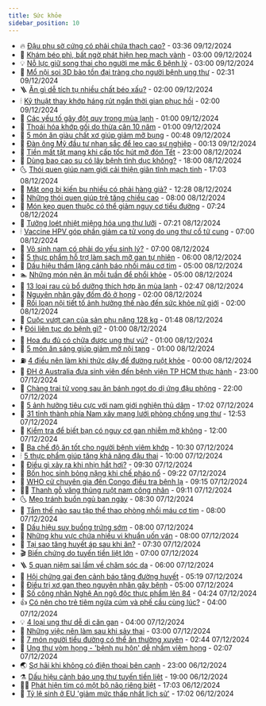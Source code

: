 ```yaml
---
title: Sức khỏe
sidebar_position: 10
---
```


<!-- vnexpress-suc-khoe:START -->
- 🔥 [Đậu phụ sờ cứng có phải chứa thạch cao?](https://vnexpress.net/dau-phu-so-cung-co-phai-chua-thach-cao-4825446.html) - 03:36 09/12/2024
- 🥰 [Khám béo phì, bất ngờ phát hiện hẹp mạch vành](https://vnexpress.net/kham-beo-phi-bat-ngo-phat-hien-hep-mach-vanh-4825371.html) - 03:00 09/12/2024
- 💡 [Nỗ lực giữ song thai cho người mẹ mắc 6 bệnh lý](https://vnexpress.net/no-luc-giu-song-thai-cho-nguoi-me-mac-6-benh-ly-4825369.html) - 03:00 09/12/2024
- 🤗 [Mổ nội soi 3D bảo tồn đại tràng cho người bệnh ung thư](https://vnexpress.net/mo-noi-soi-3d-bao-ton-dai-trang-cho-nguoi-benh-ung-thu-4825157.html) - 02:31 09/12/2024
- 🪜 [Ăn gì dễ tích tụ nhiều chất béo xấu?](https://vnexpress.net/an-gi-de-tich-tu-nhieu-chat-beo-xau-4825370.html) - 02:00 09/12/2024
- 🕯 [Kỹ thuật thay khớp háng rút ngắn thời gian phục hồi](https://vnexpress.net/ky-thuat-thay-khop-hang-rut-ngan-thoi-gian-phuc-hoi-4824825.html) - 02:00 09/12/2024
- 🤭 [Các yếu tố gây đột quỵ trong mùa lạnh](https://vnexpress.net/cac-yeu-to-gay-dot-quy-trong-mua-lanh-4824982.html) - 01:00 09/12/2024
- 👀 [Thoái hóa khớp gối do thừa cân 10 năm](https://vnexpress.net/thoai-hoa-khop-goi-do-thua-can-10-nam-4824977.html) - 01:00 09/12/2024
- 🌋 [5 món ăn giàu chất xơ giúp giảm mỡ bụng](https://vnexpress.net/5-mon-an-giau-chat-xo-giup-giam-mo-bung-4825373.html) - 00:48 09/12/2024
- 🫶 [Đàn ông Mỹ đầu tư nhan sắc để leo cao sự nghiệp](https://vnexpress.net/dan-ong-my-dau-tu-nhan-sac-de-leo-cao-su-nghiep-4825388.html) - 00:13 09/12/2024
- 🦆 [Tiền mất tật mang khi cấp tốc hút mỡ đón Tết](https://vnexpress.net/tien-mat-tat-mang-khi-cap-toc-hut-mo-don-tet-4823640.html) - 23:00 08/12/2024
- 🚀 [Dùng bao cao su có lây bệnh tình dục không?](https://vnexpress.net/dung-bao-cao-su-co-lay-benh-tinh-duc-khong-4825268.html) - 18:00 08/12/2024
- 🌜 [Thói quen giúp nam giới cải thiện giãn tĩnh mạch tinh](https://vnexpress.net/thoi-quen-giup-nam-gioi-cai-thien-gian-tinh-mach-tinh-4820543.html) - 17:03 08/12/2024
- 🧰 [Mật ong bị kiến bu nhiều có phải hàng giả?](https://vnexpress.net/mat-ong-bi-kien-bu-nhieu-co-phai-hang-gia-4823452.html) - 12:28 08/12/2024
- 💫 [Những thói quen giúp trẻ tăng chiều cao](https://vnexpress.net/nhung-thoi-quen-giup-tre-tang-chieu-cao-4825216.html) - 08:00 08/12/2024
- 🌝 [Món kẹo quen thuộc có thể giảm nguy cơ tiểu đường](https://vnexpress.net/mon-keo-quen-thuoc-co-the-giam-nguy-co-tieu-duong-4825120.html) - 07:24 08/12/2024
- 🗽 [Tưởng loét nhiệt miệng hóa ung thư lưỡi](https://vnexpress.net/tuong-loet-nhiet-mieng-hoa-ung-thu-luoi-4825272.html) - 07:21 08/12/2024
- 🕯 [Vaccine HPV góp phần giảm ca tử vong do ung thư cổ tử cung](https://vnexpress.net/vaccine-hpv-gop-phan-giam-ca-tu-vong-do-ung-thu-co-tu-cung-4825290.html) - 07:00 08/12/2024
- 🦅 [Vô sinh nam có phải do yếu sinh lý?](https://vnexpress.net/vo-sinh-nam-co-phai-do-yeu-sinh-ly-4825228.html) - 07:00 08/12/2024
- 🦆 [5 thực phẩm hỗ trợ làm sạch mỡ gan tự nhiên](https://vnexpress.net/5-thuc-pham-ho-tro-lam-sach-mo-gan-tu-nhien-4825211.html) - 06:00 08/12/2024
- 🎊 [Dấu hiệu thầm lặng cảnh báo nhồi máu cơ tim](https://vnexpress.net/dau-hieu-tham-lang-canh-bao-nhoi-mau-co-tim-4825226.html) - 05:00 08/12/2024
- 🏊 [Những món nên ăn mỗi tuần để phổi khỏe](https://vnexpress.net/nhung-mon-nen-an-moi-tuan-de-phoi-khoe-4825208.html) - 05:00 08/12/2024
- 📝 [13 loại rau củ bổ dưỡng thích hợp ăn mùa lạnh](https://vnexpress.net/13-loai-rau-cu-bo-duong-thich-hop-an-mua-lanh-4823712.html) - 02:47 08/12/2024
- 💯 [Nguyên nhân gây đốm đỏ ở họng](https://vnexpress.net/nguyen-nhan-gay-dom-do-o-hong-4825038.html) - 02:00 08/12/2024
- 🌊 [Rối loạn nội tiết tố ảnh hưởng thế nào đến sức khỏe nữ giới](https://vnexpress.net/roi-loan-noi-tiet-to-anh-huong-the-nao-den-suc-khoe-nu-gioi-4825036.html) - 02:00 08/12/2024
- 🚀 [Cuộc vượt cạn của sản phụ nặng 128 kg](https://vnexpress.net/cuoc-vuot-can-cua-san-phu-nang-128-kg-4825165.html) - 01:48 08/12/2024
- 🕴 [Đói liên tục do bệnh gì?](https://vnexpress.net/doi-lien-tuc-do-benh-gi-4825101.html) - 01:00 08/12/2024
- 🗽 [Hoa đu đủ có chữa được ung thư vú?](https://vnexpress.net/hoa-du-du-co-chua-duoc-ung-thu-vu-4825106.html) - 01:00 08/12/2024
- 🎡 [5 món ăn sáng giúp giảm mỡ nội tạng](https://vnexpress.net/5-mon-an-sang-giup-giam-mo-noi-tang-4825079.html) - 01:00 08/12/2024
- ⛽️ [4 điều nên làm khi thức dậy để đường ruột khỏe](https://vnexpress.net/4-dieu-nen-lam-khi-thuc-day-de-duong-ruot-khoe-4825107.html) - 00:00 08/12/2024
- 🦆 [ĐH ở Australia đưa sinh viên đến bệnh viện TP HCM thực hành](https://vnexpress.net/dh-o-australia-dua-sinh-vien-den-benh-vien-tp-hcm-thuc-hanh-4825167.html) - 23:00 07/12/2024
- 🤩 [Chàng trai tử vong sau ăn bánh ngọt do dị ứng đậu phộng](https://vnexpress.net/chang-trai-tu-vong-sau-an-banh-ngot-do-di-ung-dau-phong-4825099.html) - 22:00 07/12/2024
- 🦒 [5 ảnh hưởng tiêu cực với nam giới nghiện thủ dâm](https://vnexpress.net/5-anh-huong-tieu-cuc-voi-nam-gioi-nghien-thu-dam-4823707.html) - 17:02 07/12/2024
- 💫 [31 tỉnh thành phía Nam xây mạng lưới phòng chống ung thư](https://vnexpress.net/31-tinh-thanh-phia-nam-xay-mang-luoi-phong-chong-ung-thu-4825088.html) - 12:53 07/12/2024
- 🐘 [Kiểm tra để biết bạn có nguy cơ gan nhiễm mỡ không](https://vnexpress.net/kiem-tra-de-biet-ban-co-nguy-co-gan-nhiem-mo-khong-4824607.html) - 12:00 07/12/2024
- 🚀 [Ba chế độ ăn tốt cho người bệnh viêm khớp](https://vnexpress.net/ba-che-do-an-tot-cho-nguoi-benh-viem-khop-4824286.html) - 10:30 07/12/2024
- 🕯 [5 thực phẩm giúp tăng khả năng đậu thai](https://vnexpress.net/5-thuc-pham-giup-tang-kha-nang-dau-thai-4825074.html) - 10:00 07/12/2024
- 🦏 [Điều gì xảy ra khi nhịn hắt hơi?](https://vnexpress.net/dieu-gi-xay-ra-khi-nhin-hat-hoi-4825023.html) - 09:30 07/12/2024
- 🦄 [Bốn học sinh bỏng nặng khi chế pháo nổ](https://vnexpress.net/bon-hoc-sinh-bong-nang-khi-che-phao-no-4825108.html) - 09:22 07/12/2024
- 🦒 [WHO cử chuyên gia đến Congo điều tra bệnh lạ](https://vnexpress.net/who-cu-chuyen-gia-den-congo-dieu-tra-benh-la-4825103.html) - 09:15 07/12/2024
- 👨‍🏫 [Thanh gỗ văng thủng ruột nam công nhân](https://vnexpress.net/thanh-go-vang-thung-ruot-nam-cong-nhan-4823225.html) - 09:11 07/12/2024
- 🌜 [Mẹo tránh buồn ngủ ban ngày](https://vnexpress.net/meo-tranh-buon-ngu-ban-ngay-4824942.html) - 08:30 07/12/2024
- 🚀 [Tắm thế nào sau tập thể thao phòng nhồi máu cơ tim](https://vnexpress.net/tam-the-nao-sau-tap-the-thao-phong-nhoi-mau-co-tim-4825068.html) - 08:00 07/12/2024
- 💃 [Dấu hiệu suy buồng trứng sớm](https://vnexpress.net/dau-hieu-suy-buong-trung-som-4825048.html) - 08:00 07/12/2024
- 💯 [Những khu vực chứa nhiều vi khuẩn uốn ván](https://vnexpress.net/nhung-khu-vuc-chua-nhieu-vi-khuan-uon-van-4825022.html) - 08:00 07/12/2024
- 🤔 [Tại sao tăng huyết áp sau khi ăn?](https://vnexpress.net/tai-sao-tang-huyet-ap-sau-khi-an-4825011.html) - 07:30 07/12/2024
- 🎬 [Biến chứng do tuyến tiền liệt lớn](https://vnexpress.net/bien-chung-do-tuyen-tien-liet-lon-4825047.html) - 07:00 07/12/2024
- 🪜 [5 quan niệm sai lầm về chăm sóc da](https://vnexpress.net/5-quan-niem-sai-lam-ve-cham-soc-da-4825043.html) - 06:00 07/12/2024
- 🦣 [Hội chứng gai đen cảnh báo tăng đường huyết](https://vnexpress.net/hoi-chung-gai-den-canh-bao-tang-duong-huyet-4823414.html) - 05:19 07/12/2024
- 🧐 [Điều trị xơ gan theo nguyên nhân gây bệnh](https://vnexpress.net/dieu-tri-xo-gan-theo-nguyen-nhan-gay-benh-4824970.html) - 05:00 07/12/2024
- 🤡 [Số công nhân Nghệ An ngộ độc thực phẩm lên 84](https://vnexpress.net/so-cong-nhan-nghe-an-ngo-doc-thuc-pham-len-84-4825018.html) - 04:24 07/12/2024
- 👍 [Có nên cho trẻ tiêm ngừa cúm và phế cầu cùng lúc?](https://vnexpress.net/co-nen-cho-tre-tiem-ngua-cum-va-phe-cau-cung-luc-4825001.html) - 04:00 07/12/2024
- 💡 [4 loại ung thư dễ di căn gan](https://vnexpress.net/4-loai-ung-thu-de-di-can-gan-4824948.html) - 04:00 07/12/2024
- 💯 [Những việc nên làm sau khi sảy thai](https://vnexpress.net/nhung-viec-nen-lam-sau-khi-say-thai-4824974.html) - 03:00 07/12/2024
- 🧠 [7 món người tiểu đường có thể ăn thường xuyên](https://vnexpress.net/7-mon-nguoi-tieu-duong-co-the-an-thuong-xuyen-4824939.html) - 02:44 07/12/2024
- 🎡 [Ung thư vòm họng - &#39;bệnh nụ hôn&#39; dễ nhầm viêm họng](https://vnexpress.net/ung-thu-vom-hong-benh-nu-hon-de-nham-viem-hong-4824899.html) - 02:07 07/12/2024
- 🌏 [Sợ hãi khi không có điện thoại bên cạnh](https://vnexpress.net/so-hai-khi-khong-co-dien-thoai-ben-canh-4824405.html) - 23:00 06/12/2024
- ⚗️ [Dấu hiệu cảnh báo ung thư tuyến tiền liệt](https://vnexpress.net/dau-hieu-canh-bao-ung-thu-tuyen-tien-liet-4823703.html) - 19:00 06/12/2024
- 👨‍🏫 [Phát hiện tim có một bộ não riêng biệt](https://vnexpress.net/phat-hien-tim-co-mot-bo-nao-rieng-biet-4824434.html) - 17:03 06/12/2024
- 🤖 [Tỷ lệ sinh ở EU &#39;giảm mức thấp nhất lịch sử&#39;](https://vnexpress.net/ty-le-sinh-o-eu-giam-muc-thap-nhat-lich-su-4824794.html) - 17:02 06/12/2024<!-- vnexpress-suc-khoe:END -->
